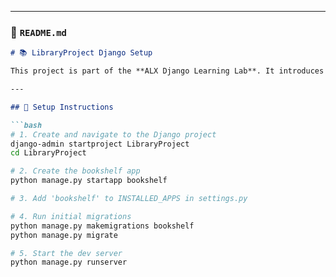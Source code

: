 
---

### 📄 `README.md`

```markdown
# 📚 LibraryProject Django Setup

This project is part of the **ALX Django Learning Lab**. It introduces you to Django’s powerful features by setting up a basic environment, defining models, and performing CRUD operations using Django ORM and admin interface.

---

## 🔧 Setup Instructions

```bash
# 1. Create and navigate to the Django project
django-admin startproject LibraryProject
cd LibraryProject

# 2. Create the bookshelf app
python manage.py startapp bookshelf

# 3. Add 'bookshelf' to INSTALLED_APPS in settings.py

# 4. Run initial migrations
python manage.py makemigrations bookshelf
python manage.py migrate

# 5. Start the dev server
python manage.py runserver
